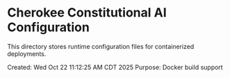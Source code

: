 # Cherokee Constitutional AI Configuration

This directory stores runtime configuration files for containerized deployments.

Created: Wed Oct 22 11:12:25 AM CDT 2025
Purpose: Docker build support

